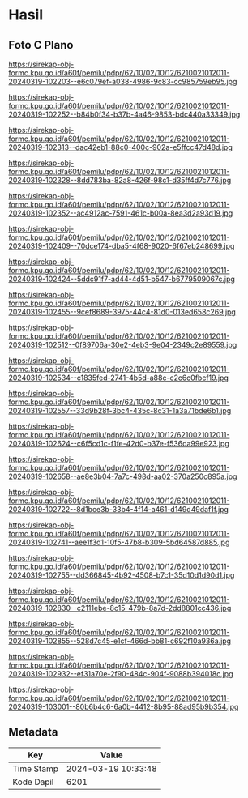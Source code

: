# Hasil

## Foto C Plano

https://sirekap-obj-formc.kpu.go.id/a60f/pemilu/pdpr/62/10/02/10/12/6210021012011-20240319-102203--e6c079ef-a038-4986-9c83-cc985759eb95.jpg

https://sirekap-obj-formc.kpu.go.id/a60f/pemilu/pdpr/62/10/02/10/12/6210021012011-20240319-102252--b84b0f34-b37b-4a46-9853-bdc440a33349.jpg

https://sirekap-obj-formc.kpu.go.id/a60f/pemilu/pdpr/62/10/02/10/12/6210021012011-20240319-102313--dac42eb1-88c0-400c-902a-e5ffcc47d48d.jpg

https://sirekap-obj-formc.kpu.go.id/a60f/pemilu/pdpr/62/10/02/10/12/6210021012011-20240319-102328--8dd783ba-82a8-426f-98c1-d35ff4d7c776.jpg

https://sirekap-obj-formc.kpu.go.id/a60f/pemilu/pdpr/62/10/02/10/12/6210021012011-20240319-102352--ac4912ac-7591-461c-b00a-8ea3d2a93d19.jpg

https://sirekap-obj-formc.kpu.go.id/a60f/pemilu/pdpr/62/10/02/10/12/6210021012011-20240319-102409--70dce174-dba5-4f68-9020-6f67eb248699.jpg

https://sirekap-obj-formc.kpu.go.id/a60f/pemilu/pdpr/62/10/02/10/12/6210021012011-20240319-102424--5ddc91f7-ad44-4d51-b547-b6779509067c.jpg

https://sirekap-obj-formc.kpu.go.id/a60f/pemilu/pdpr/62/10/02/10/12/6210021012011-20240319-102455--9cef8689-3975-44c4-81d0-013ed658c269.jpg

https://sirekap-obj-formc.kpu.go.id/a60f/pemilu/pdpr/62/10/02/10/12/6210021012011-20240319-102512--0f89706a-30e2-4eb3-9e04-2349c2e89559.jpg

https://sirekap-obj-formc.kpu.go.id/a60f/pemilu/pdpr/62/10/02/10/12/6210021012011-20240319-102534--c1835fed-2741-4b5d-a88c-c2c6c0fbcf19.jpg

https://sirekap-obj-formc.kpu.go.id/a60f/pemilu/pdpr/62/10/02/10/12/6210021012011-20240319-102557--33d9b28f-3bc4-435c-8c31-1a3a71bde6b1.jpg

https://sirekap-obj-formc.kpu.go.id/a60f/pemilu/pdpr/62/10/02/10/12/6210021012011-20240319-102624--c6f5cd1c-f1fe-42d0-b37e-f536da99e923.jpg

https://sirekap-obj-formc.kpu.go.id/a60f/pemilu/pdpr/62/10/02/10/12/6210021012011-20240319-102658--ae8e3b04-7a7c-498d-aa02-370a250c895a.jpg

https://sirekap-obj-formc.kpu.go.id/a60f/pemilu/pdpr/62/10/02/10/12/6210021012011-20240319-102722--8d1bce3b-33b4-4f14-a461-d149d49daf1f.jpg

https://sirekap-obj-formc.kpu.go.id/a60f/pemilu/pdpr/62/10/02/10/12/6210021012011-20240319-102741--aee1f3d1-10f5-47b8-b309-5bd64587d885.jpg

https://sirekap-obj-formc.kpu.go.id/a60f/pemilu/pdpr/62/10/02/10/12/6210021012011-20240319-102755--dd366845-4b92-4508-b7c1-35d10d1d90d1.jpg

https://sirekap-obj-formc.kpu.go.id/a60f/pemilu/pdpr/62/10/02/10/12/6210021012011-20240319-102830--c2111ebe-8c15-479b-8a7d-2dd8801cc436.jpg

https://sirekap-obj-formc.kpu.go.id/a60f/pemilu/pdpr/62/10/02/10/12/6210021012011-20240319-102855--528d7c45-e1cf-466d-bb81-c692f10a936a.jpg

https://sirekap-obj-formc.kpu.go.id/a60f/pemilu/pdpr/62/10/02/10/12/6210021012011-20240319-102932--ef31a70e-2f90-484c-904f-9088b394018c.jpg

https://sirekap-obj-formc.kpu.go.id/a60f/pemilu/pdpr/62/10/02/10/12/6210021012011-20240319-103001--80b6b4c6-6a0b-4412-8b95-88ad95b9b354.jpg


## Metadata

| Key        | Value               |
| ---------- | ------------------- |
| Time Stamp | 2024-03-19 10:33:48 |
| Kode Dapil | 6201                |



